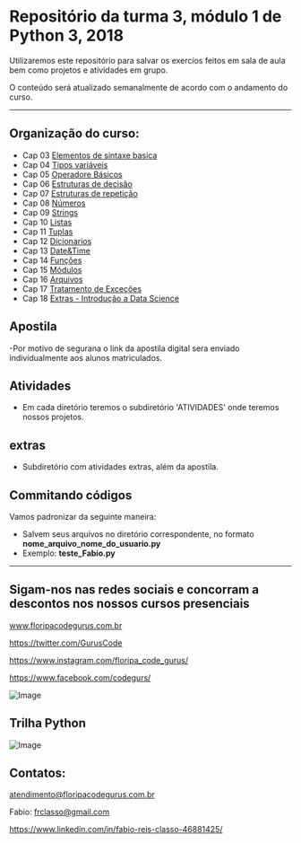 Repositório da turma 3, módulo 1 de Python 3, 2018 
==================================================

Utilizaremos este repositório para salvar os exercíos feitos em
sala de aula bem como projetos e atividades em grupo.


O conteúdo será atualizado semanalmente de acordo com o andamento do curso.

--------------------------------


Organização do curso:
--------------------
+ Cap 03 [Elementos de sintaxe basica](https://github.com/frclasso/turma3_Python1_2018/tree/master/Cap03_elementos_de_sintaxe_basica)
+ Cap 04 [Tipos variáveis](https://github.com/frclasso/turma3_Python1_2018/tree/master/Cap04_variaveis) 
+ Cap 05 [Operadore Básicos](https://github.com/frclasso/turma3_Python1_2018/tree/master/Cap05_Operadores_Basicos)
+ Cap 06 [Estruturas de decisão](https://github.com/frclasso/turma3_Python1_2018/tree/master/Cap06_estruturas_decisao)
+ Cap 07 [Estruturas de repetição](https://github.com/frclasso/turma3_Python1_2018/tree/master/Cap07_estruturas_repeticao)
+ Cap 08 [Números](https://github.com/frclasso/turma3_Python1_2018/tree/master/Cap08_numeros)
+ Cap 09 [Strings](https://github.com/frclasso/turma3_Python1_2018/tree/master/Cap09_strings)
+ Cap 10 [Listas](https://github.com/frclasso/turma3_Python1_2018/tree/master/Cap10_listas)
+ Cap 11 [Tuplas](https://github.com/frclasso/turma3_Python1_2018/tree/master/Cap11_tuplas)
+ Cap 12 [Dicionarios](https://github.com/frclasso/turma3_Python1_2018/tree/master/Cap12_dicionarios)
+ Cap 13 [Date&Time](https://github.com/frclasso/turma3_Python1_2018/tree/master/Cap13_Date%26Time)
+ Cap 14 [Funções](https://github.com/frclasso/turma3_Python1_2018/tree/master/Cap14_Funcoes)
+ Cap 15 [Módulos](https://github.com/frclasso/turma3_Python1_2018/tree/master/Cap15_modulos)
+ Cap 16 [Arquivos](https://github.com/frclasso/turma3_Python1_2018/tree/master/Cap16_Files)
+ Cap 17 [Tratamento de Exceções](https://github.com/frclasso/turma3_Python1_2018/tree/master/Cap17-Exceptions)
+ Cap 18 [Extras - Introdução a Data Science](https://github.com/frclasso/turma3_Python1_2018/tree/master/Cap18-Extras)

Apostila
---------
-Por motivo de segurana o link da apostila digital sera enviado individualmente aos alunos matriculados.

Atividades
----------

- Em cada diretório teremos o subdiretório 'ATIVIDADES' onde teremos nossos projetos.


extras
-------

- Subdiretório com atividades extras, além da apostila.

 
Commitando códigos
------------------

Vamos padronizar da seguinte maneira:

- Salvem seus arquivos no diretório correspondente, no formato **nome_arquivo_nome_do_usuario.py**
- Exemplo: **teste_Fabio.py**

--------------

Sigam-nos nas redes sociais e concorram a descontos nos nossos cursos presenciais
------------------------------------------------------------------

www.floripacodegurus.com.br

https://twitter.com/GurusCode

https://www.instagram.com/floripa_code_gurus/

https://www.facebook.com/codegurs/

![Image](https://github.com/frclasso/turma1_Python2019_CodeGurus/blob/master/banner__1004x558_github.png)


Trilha Python
--------------
![Image](https://github.com/frclasso/turma1_Python2019_CodeCla/blob/master/trilha_Python.png)




Contatos:
--------- 
atendimento@floripacodegurus.com.br

Fabio: frclasso@gmail.com

https://www.linkedin.com/in/fabio-reis-classo-46881425/

